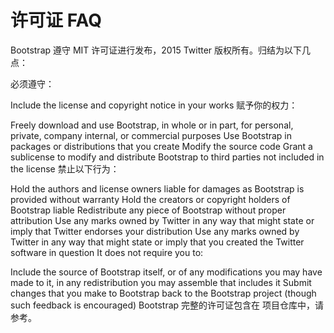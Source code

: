 # 许可证 FAQ

Bootstrap 遵守 MIT 许可证进行发布，2015 Twitter 版权所有。归结为以下几点：

必须遵守：

Include the license and copyright notice in your works
赋予你的权力：

Freely download and use Bootstrap, in whole or in part, for personal, private, company internal, or commercial purposes
Use Bootstrap in packages or distributions that you create
Modify the source code
Grant a sublicense to modify and distribute Bootstrap to third parties not included in the license
禁止以下行为：

Hold the authors and license owners liable for damages as Bootstrap is provided without warranty
Hold the creators or copyright holders of Bootstrap liable
Redistribute any piece of Bootstrap without proper attribution
Use any marks owned by Twitter in any way that might state or imply that Twitter endorses your distribution
Use any marks owned by Twitter in any way that might state or imply that you created the Twitter software in question
It does not require you to:

Include the source of Bootstrap itself, or of any modifications you may have made to it, in any redistribution you may assemble that includes it
Submit changes that you make to Bootstrap back to the Bootstrap project (though such feedback is encouraged)
Bootstrap 完整的许可证包含在 项目仓库中，请参考。


